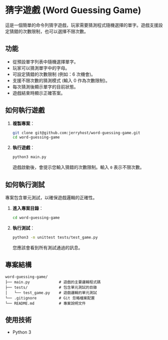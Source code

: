 # 猜字遊戲 (Word Guessing Game)

這是一個簡單的命令列猜字遊戲，玩家需要猜測程式隨機選擇的單字。遊戲支援設定猜錯的次數限制，也可以選擇不限次數。

## 功能

*   從預設單字列表中隨機選擇單字。
*   玩家可以猜測單字中的字母。
*   可設定猜錯的次數限制 (例如：6 次機會)。
*   支援不限次數的猜測模式 (輸入 0 作為次數限制)。
*   每次猜測後顯示單字的目前狀態。
*   遊戲結束時顯示正確答案。

## 如何執行遊戲

1.  **複製專案**：
    ```bash
    git clone git@github.com:jerryhost/word-guessing-game.git
    cd word-guessing-game
    ```

2.  **執行遊戲**：
    ```bash
    python3 main.py
    ```
    遊戲啟動後，會提示您輸入猜錯的次數限制。輸入 `0` 表示不限次數。

## 如何執行測試

專案包含單元測試，以確保遊戲邏輯的正確性。

1.  **進入專案目錄**：
    ```bash
    cd word-guessing-game
    ```

2.  **執行測試**：
    ```bash
    python3 -m unittest tests/test_game.py
    ```
    您應該會看到所有測試通過的訊息。

## 專案結構

```
word-guessing-game/
├── main.py             # 遊戲的主要邏輯程式碼
├── tests/              # 包含單元測試的目錄
│   └── test_game.py    # 遊戲邏輯的單元測試
└── .gitignore          # Git 忽略檔案配置
└── README.md           # 專案說明文件
```

## 使用技術

*   Python 3

